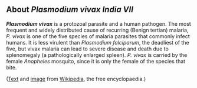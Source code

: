 About *Plasmodium vivax India VII*
----------------------------------



***Plasmodium vivax*** is a protozoal parasite and a human pathogen. The
most frequent and widely distributed cause of recurring (Benign tertian)
malaria, *P. vivax* is one of the five species of malaria parasites that
commonly infect humans. It is less virulent than *Plasmodium
falciparum*, the deadliest of the five, but vivax malaria can lead to
severe disease and death due to splenomegaly (a pathologically enlarged
spleen). *P. vivax* is carried by the female *Anopheles* mosquito, since
it is only the female of the species that bite.

([Text](http://en.wikipedia.org/wiki/Plasmodium_vivax) and
[image](https://commons.wikimedia.org/wiki/File:Plasmodium_vivax_01.png)
from [Wikipedia](http://en.wikipedia.org/), the free encyclopaedia.)
